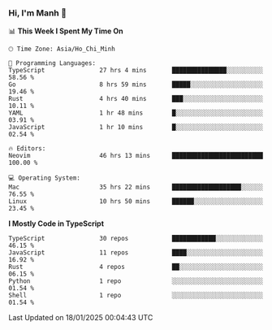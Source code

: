 ### Hi, I'm Manh 👋

<!--START_SECTION:waka-->
📊 **This Week I Spent My Time On** 

```text
🕑︎ Time Zone: Asia/Ho_Chi_Minh

💬 Programming Languages: 
TypeScript               27 hrs 4 mins       ███████████████░░░░░░░░░░   58.56 % 
Go                       8 hrs 59 mins       █████░░░░░░░░░░░░░░░░░░░░   19.46 % 
Rust                     4 hrs 40 mins       ███░░░░░░░░░░░░░░░░░░░░░░   10.11 % 
YAML                     1 hr 48 mins        █░░░░░░░░░░░░░░░░░░░░░░░░   03.91 % 
JavaScript               1 hr 10 mins        █░░░░░░░░░░░░░░░░░░░░░░░░   02.54 % 

🔥 Editors: 
Neovim                   46 hrs 13 mins      █████████████████████████   100.00 % 

💻 Operating System: 
Mac                      35 hrs 22 mins      ███████████████████░░░░░░   76.55 % 
Linux                    10 hrs 50 mins      ██████░░░░░░░░░░░░░░░░░░░   23.45 % 
```

**I Mostly Code in TypeScript** 

```text
TypeScript               30 repos            ████████████░░░░░░░░░░░░░   46.15 % 
JavaScript               11 repos            ████░░░░░░░░░░░░░░░░░░░░░   16.92 % 
Rust                     4 repos             ██░░░░░░░░░░░░░░░░░░░░░░░   06.15 % 
Python                   1 repo              ░░░░░░░░░░░░░░░░░░░░░░░░░   01.54 % 
Shell                    1 repo              ░░░░░░░░░░░░░░░░░░░░░░░░░   01.54 % 
```




 Last Updated on 18/01/2025 00:04:43 UTC
<!--END_SECTION:waka-->
